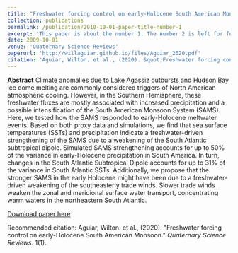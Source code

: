 ```yaml
---
title: "Freshwater forcing control on early-Holocene South American Monsoon"
collection: publications
permalink: /publication/2010-10-01-paper-title-number-1
excerpt: 'This paper is about the number 1. The number 2 is left for future work.'
date: 2009-10-01
venue: 'Quaternary Science Reviews'
paperurl: 'http://willaguiar.github.io/files/Aguiar_2020.pdf'
citation: 'Aguiar, Wilton. et al., (2020). &quot;Freshwater forcing control on early-Holocene South American Monsoon.&quot; <i>Quaternary Science Reviews</i>. 1(1).'
---
```

**Abstract** Climate anomalies due to Lake Agassiz outbursts and Hudson Bay ice dome melting are commonly considered triggers of North American atmospheric cooling. However, in the Southern Hemisphere, these freshwater fluxes are mostly associated with increased precipitation and a possible intensification of the South American Monsoon System (SAMS). Here, we tested how the SAMS responded to early-Holocene meltwater events. Based on both proxy data and simulations, we find that sea surface temperatures (SSTs) and precipitation indicate a freshwater-driven strengthening of the SAMS due to a weakening of the South Atlantic subtropical dipole. Simulated SAMS strengthening accounts for up to 50% of the variance in early-Holocene precipitation in South America. In turn, changes in the South Atlantic Subtropical Dipole accounts for up to 31% of the variance in South Atlantic SSTs. Additionally, we propose that the stronger SAMS in the early Holocene might have been due to a freshwater-driven weakening of the southeasterly trade winds. Slower trade winds weaken the zonal and meridional surface water transport, concentrating warm waters in the northeastern South Atlantic.


[Download paper here](http://willaguiar.github.io/files/Aguiar_2020.pdf)

Recommended citation: Aguiar, Wilton. et al., (2020). "Freshwater forcing control on early-Holocene South American Monsoon." <i>Quaternary Science Reviews</i>. 1(1).
